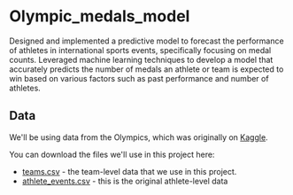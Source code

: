 # Olympic_medals_model
Designed and implemented a predictive model to forecast the performance of athletes in international sports events, specifically focusing on medal counts. Leveraged machine learning techniques to develop a model that accurately predicts the number of medals an athlete or team is expected to win based on various factors such as past performance and number of athletes. 

## Data

We'll be using data from the Olympics, which was originally on [Kaggle](https://www.kaggle.com/datasets/heesoo37/120-years-of-olympic-history-athletes-and-results).

You can download the files we'll use in this project here:

* [teams.csv](https://drive.google.com/uc?export=download&id=1L3YAlts8tijccIndVPB-mOsRpEpVawk7) - the team-level data that we use in this project.
* [athlete_events.csv](https://drive.google.com/uc?export=download&id=1Ah4wOyNFMGREq8Yw_Jbv7u2CeI_6tpn5) - this is the original athlete-level data
